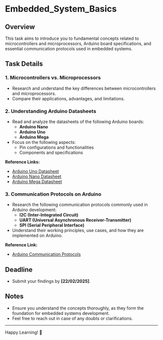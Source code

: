 # Embedded_System_Basics


## Overview
This task aims to introduce you to fundamental concepts related to microcontrollers and microprocessors, Arduino board specifications, and essential communication protocols used in embedded systems.

## Task Details

### 1. Microcontrollers vs. Microprocessors
- Research and understand the key differences between microcontrollers and microprocessors.
- Compare their applications, advantages, and limitations.

### 2. Understanding Arduino Datasheets
- Read and analyze the datasheets of the following Arduino boards:
  - **Arduino Nano**
  - **Arduino Uno**
  - **Arduino Mega**
- Focus on the following aspects:
  - Pin configurations and functionalities
  - Components and specifications
  
**Reference Links:**
- [Arduino Uno Datasheet](https://docs.arduino.cc/hardware/uno-rev3/)
- [Arduino Nano Datasheet](https://docs.arduino.cc/hardware/nano/)
- [Arduino Mega Datasheet](https://docs.arduino.cc/hardware/mega-2560/)

### 3. Communication Protocols on Arduino
- Research the following communication protocols commonly used in Arduino development:
  - **I2C (Inter-Integrated Circuit)**
  - **UART (Universal Asynchronous Receiver-Transmitter)**
  - **SPI (Serial Peripheral Interface)**
- Understand their working principles, use cases, and how they are implemented on Arduino.

**Reference Link:**
- [Arduino Communication Protocols](https://docs.arduino.cc/learn/)


## Deadline
- Submit your findings by **[22/02/2025]**.

## Notes
- Ensure you understand the concepts thoroughly, as they form the foundation for embedded systems development.
- Feel free to reach out in case of any doubts or clarifications.

---
Happy Learning! 🚀
